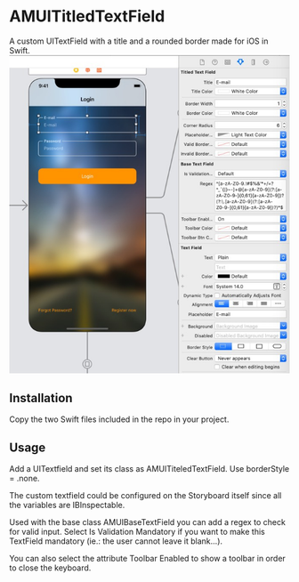# AMUITitledTextField

A custom UITextField with a title and a rounded border made for iOS in Swift.
![Image description](https://github.com/DungeonDev78/AMUITitledTextField/blob/master/img001.jpg)

## Installation

Copy the two Swift files included in the repo in your project.


## Usage

Add a UITextfield and set its class as AMUITiteledTextField. Use borderStyle = .none.


The custom textfield could be configured on the Storyboard itself since all the variables are IBInspectable. 

Used with the base class AMUIBaseTextField you can add a regex to check for valid input. Select Is Validation Mandatory if you want to make this TextField mandatory (ie.: the user cannot leave it blank...).

You can also select the attribute Toolbar Enabled to show a toolbar in order to close the keyboard.